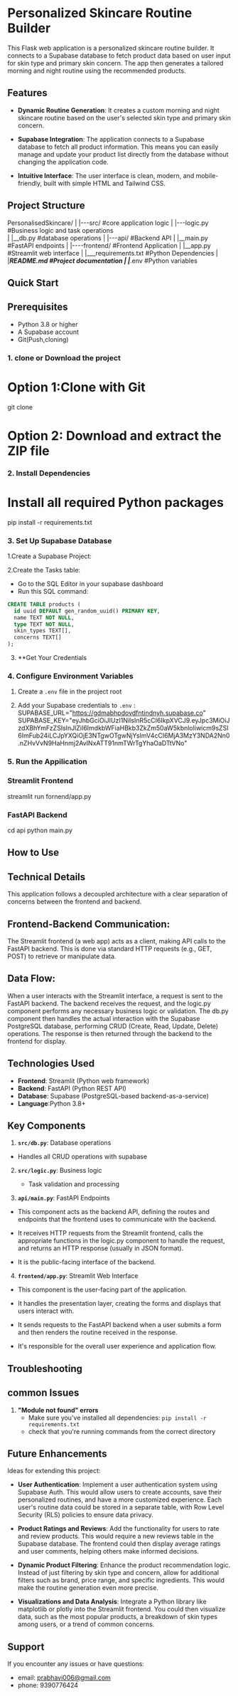 # Personalized Skincare Routine Builder


This Flask web application is a personalized skincare routine builder. It connects to a Supabase database to fetch product data based on user input for skin type and primary skin concern. The app then generates a tailored morning and night routine using the recommended products.

## Features
- **Dynamic Routine Generation**: It creates a custom morning and night skincare routine based on the user's selected skin type and primary skin concern.

- **Supabase Integration**: The application connects to a Supabase database to fetch all product information. This means you can easily manage and update your product list directly from the database without changing the application code.

- **Intuitive Interface**: The user interface is clean, modern, and mobile-friendly, built with simple HTML and Tailwind CSS.

## Project Structure


PersonalisedSkincare/
|
|---src/           #core application logic
|    |---logic.py  #Business logic and task
operations   
|    |__db.py      #database operations
|
|---api/           #Backend API
|    |__main.py    #FastAPI endpoints
|
|----frontend/     #Frontend Application
|     |__app.py    #Streamlit web interface
|
|___requirements.txt #Python Dependencies
|
|___README.md      #Project documentation
|
|___.env           #Python variables

## Quick Start


## Prerequisites

- Python 3.8 or higher
- A Supabase account
- Git(Push,cloning)

### 1. clone or Download the project
# Option 1:Clone with Git
git clone <repository-url>

# Option 2: Download and extract the ZIP file

### 2. Install Dependencies

# Install all required Python packages
pip install -r requirements.txt

### 3. Set Up Supabase Database

1.Create a Supabase Project:

2.Create the Tasks table:

- Go to the SQL Editor in your supabase dashboard
- Run this SQL command:

``` sql
CREATE TABLE products (
  id uuid DEFAULT gen_random_uuid() PRIMARY KEY,
  name TEXT NOT NULL,
  type TEXT NOT NULL,
  skin_types TEXT[],
  concerns TEXT[]
);

```

3. **Get Your Credentials

### 4. Configure Environment Variables

1. Create a `.env` file in the project root

2. Add your Supabase credentials to `.env` :
SUPABASE_URL="https://gdmabhpdovdfntindnyh.supabase.co"
SUPABASE_KEY="eyJhbGciOiJIUzI1NiIsInR5cCI6IkpXVCJ9.eyJpc3MiOiJzdXBhYmFzZSIsInJlZiI6ImdkbWFiaHBkb3ZkZm50aW5kbnloIiwicm9sZSI6ImFub24iLCJpYXQiOjE3NTgwOTgwNjYsImV4cCI6MjA3MzY3NDA2Nn0.nZHvVvN9HaHnmj2AvINxATT91nmTWrTgYhaOaDTtVNo"

### 5. Run the Appilication

### Streamlit Frontend
streamlit run fornend/app.py


### FastAPI Backend

cd api
python main.py


## How to Use

## Technical Details

This application follows a decoupled architecture with a clear separation of concerns between the frontend and backend.

## Frontend-Backend Communication:
 The Streamlit frontend (a web app) acts as a client, making API calls to the FastAPI backend. This is done via standard HTTP requests (e.g., GET, POST) to retrieve or manipulate data.

## Data Flow: 
When a user interacts with the Streamlit interface, a request is sent to the FastAPI backend. The backend receives the request, and the logic.py component performs any necessary business logic or validation. The db.py component then handles the actual interaction with the Supabase PostgreSQL database, performing CRUD (Create, Read, Update, Delete) operations. The response is then returned through the backend to the frontend for display.

## Technologies Used

- **Frontend**: Streamlit (Python web framework)
- **Backend**: FastAPI (Python REST API)
- **Database**: Supabase (PostgreSQL-based backend-as-a-service)
- **Language**:Python 3.8+

## Key Components

1. **`src/db.py`**: Database operations 
  - Handles all CRUD operations with supabase

2. **`src/logic.py`**: Business logic 
   - Task validation and processing

3. **`api/main.py`**: FastAPI Endpoints

- This component acts as the backend API, defining the routes and endpoints that the frontend uses to communicate with the backend.

- It receives HTTP requests from the Streamlit frontend, calls the appropriate functions in the logic.py component to handle the request, and returns an HTTP response (usually in JSON format).

- It is the public-facing interface of the backend.

4. **`frontend/app.py`**: Streamlit Web Interface

- This component is the user-facing part of the application.

- It handles the presentation layer, creating the forms and displays that users interact with.

- It sends requests to the FastAPI backend when a user submits a form and then renders the routine received in the response.

- It's responsible for the overall user experience and application flow.


## Troubleshooting

## common Issues

1. **"Module not found" errors**
   - Make sure you've installed all dependencies: 
     `pip install -r requirements.txt`
   - check that you're running commands from the correct directory


## Future Enhancements

Ideas for extending this project:

- **User Authentication**: Implement a user authentication system using Supabase Auth. This would allow users to create accounts, save their personalized routines, and have a more customized experience. Each user's routine data could be stored in a separate table, with Row Level Security (RLS) policies to ensure data privacy.

- **Product Ratings and Reviews**: Add the functionality for users to rate and review products. This would require a new reviews table in the Supabase database. The frontend could then display average ratings and user comments, helping others make informed decisions.

- **Dynamic Product Filtering**: Enhance the product recommendation logic. Instead of just filtering by skin type and concern, allow for additional filters such as brand, price range, and specific ingredients. This would make the routine generation even more precise.

- **Visualizations and Data Analysis**: Integrate a Python library like matplotlib or plotly into the Streamlit frontend. You could then visualize data, such as the most popular products, a breakdown of skin types among users, or a trend of common concerns.

## Support

If you encounter any issues or have questions:

- email: prabhavi006@gmail.com
- phone: 9390776424 